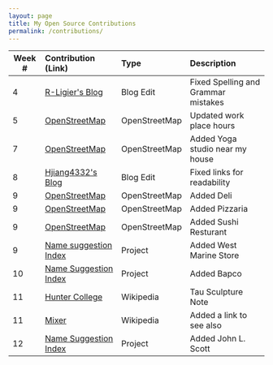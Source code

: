 ```yaml
---
layout: page
title: My Open Source Contributions
permalink: /contributions/
---
```


<!--
Type of the contribution should be "Wikipedia edit", "OpenStreet Map feature", "Project Documentation", "Project Code", "Blog Edit", etc.

The description should include a brief summary of what you did.

Replace the first row below with your contribution.

-->





| Week #       | Contribution (Link)  | Type  | Description |
|---|:---|:---|:---|
|  4   | <a href = 'https://github.com/hunter-college-ossd-fall-2019/R-Ligier-weekly/pull/3'>R-Ligier's Blog</a>   | Blog Edit    |   Fixed Spelling and Grammar mistakes   |
|   5  | <a href = 'https://www.openstreetmap.org/changeset/74403697#map=13/40.7601/-73.9668'> OpenStreetMap </a>    |  OpenStreetMap   |   Updated work place hours  |
| 7 | <a href = 'https://www.openstreetmap.org/changeset/76276932'>OpenStreetMap </a> | OpenStreetMap | Added Yoga studio near my house |
|  8   |  <a href = 'https://github.com/hunter-college-ossd-fall-2019/hjiang4332-weekly/pull/3'>Hjiang4332's Blog</a>|  Blog Edit   |   Fixed links for readability   |
| 9| <a href = 'https://www.openstreetmap.org/changeset/76277049#map=19/40.62380/-74.00408'> OpenStreetMap </a> | OpenStreetMap | Added Deli |
| 9 | [OpenStreetMap](https://www.openstreetmap.org/changeset/76280837')  | OpenStreetMap | Added Pizzaria |
| 9 | [OpenStreetMap](https://www.openstreetmap.org/changeset/76280878')| OpenStreetMap | Added Sushi Resturant |
| 9 | [Name suggestion Index](https://github.com/osmlab/name-suggestion-index/pull/3220) | Project | Added West Marine Store | 
| 10 | [Name Suggestion Index](https://github.com/osmlab/name-suggestion-index/pull/3268) | Project | Added Bapco |
| 11 | [Hunter College](https://en.wikipedia.org/w/index.php?title=Hunter_College&oldid=926049581) | Wikipedia | Tau Sculpture Note |
| 11 | [Mixer](https://en.wikipedia.org/w/index.php?title=Mixer_(service)&oldid=926050760) | Wikipedia | Added a link to see also |
| 12 | [Name Suggestion Index](https://github.com/osmlab/name-suggestion-index/pull/3391) | Project | Added John L. Scott |
